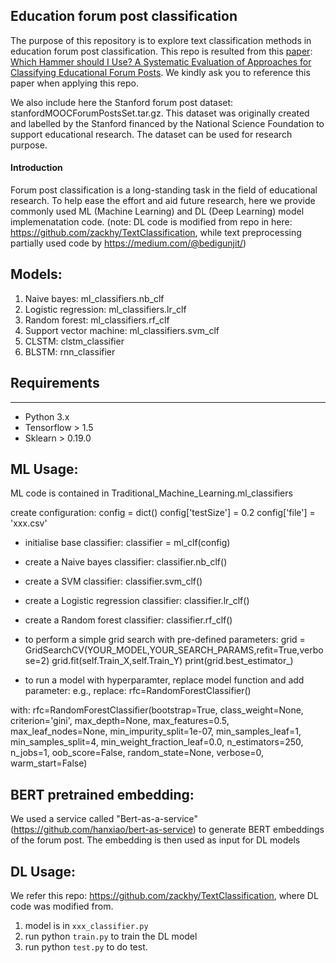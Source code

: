 Education forum post classification
-------------------------------------------------------------------------
The purpose of this repository is to explore text classification methods in 
education forum post classification. This repo is resulted from this [paper](https://files.eric.ed.gov/fulltext/ED615664.pdf): [Which Hammer should I Use? A Systematic Evaluation of Approaches for Classifying Educational Forum Posts](https://scholar.googleusercontent.com/scholar.bib?q=info:w-ycr6cO4LoJ:scholar.google.com/&output=citation&scisdr=CgVL0huFEN6jhKmtSpQ:AAGBfm0AAAAAYzGrUpT0ZqJDrMNreZGfFoumBsDZz9qj&scisig=AAGBfm0AAAAAYzGrUihwH0i3R_KMAkWkU40AkKs0GI48&scisf=4&ct=citation&cd=-1&hl=en). We kindly ask you to reference this paper when applying this repo. 

We also include here the Stanford forum post dataset: stanfordMOOCForumPostsSet.tar.gz. This dataset was originally created and labelled by the Stanford financed by the National Science Foundation to support educational research. The dataset can be used for research purpose.

#### Introduction
Forum post classification is a long-standing task in the field of educational research. To help ease the effort and aid future research, here we provide commonly used ML (Machine Learning) and DL (Deep Learning) model implemenatation code. (note: DL code is modified from repo in here: https://github.com/zackhy/TextClassification, while text preprocessing partially used code by https://medium.com/@bedigunjit/)

Models:
-------------------------------------------------------------------------
1) Naive bayes: ml_classifiers.nb_clf
2) Logistic regression: ml_classifiers.lr_clf
3) Random forest: ml_classifiers.rf_clf
4) Support vector machine: ml_classifiers.svm_clf
5) CLSTM: clstm_classifier
6) BLSTM: rnn_classifier


## Requirements  
-------------------------------------------------------------------------------------------------------
* Python 3.x  
* Tensorflow > 1.5
* Sklearn > 0.19.0  

ML Usage: 
-------------------------------------------------------------------------------------------------------
ML code is contained in Traditional_Machine_Learning.ml_classifiers

create configuration: 
config = dict()
config['testSize'] = 0.2
config['file'] = 'xxx.csv'

* initialise base classifier:
classifier = ml_clf(config)

* create a Naive bayes classifier: 
classifier.nb_clf()

* create a SVM classifier:
classifier.svm_clf()

* create a Logistic regression classifier:
classifier.lr_clf()

* create a Random forest classifier:
classifier.rf_clf()

* to perform a simple grid search with pre-defined parameters:
grid = GridSearchCV(YOUR_MODEL,YOUR_SEARCH_PARAMS,refit=True,verbose=2)
grid.fit(self.Train_X,self.Train_Y)
print(grid.best_estimator_)

* to run a model with hyperparamter, replace model function and add parameter: 
e.g., 
replace: 
rfc=RandomForestClassifier()

with: 
rfc=RandomForestClassifier(bootstrap=True, class_weight=None, criterion='gini',
  max_depth=None, max_features=0.5, max_leaf_nodes=None,
  min_impurity_split=1e-07, min_samples_leaf=1,
  min_samples_split=4, min_weight_fraction_leaf=0.0,
  n_estimators=250, n_jobs=1, oob_score=False, random_state=None,
  verbose=0, warm_start=False)



BERT pretrained embedding:
-------------------------------------------------------------------------------------------------------
We used a service called "Bert-as-a-service" (https://github.com/hanxiao/bert-as-service) to generate BERT embeddings of the forum post. 
The embedding is then used as input for DL models


DL Usage: 
-------------------------------------------------------------------------------------------------------
We refer this repo: https://github.com/zackhy/TextClassification, where DL code was modified from. 

1) model is in `xxx_classifier.py`
2) run python `train.py` to train the DL model
3) run python `test.py` to do test.


